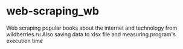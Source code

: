 # web-scraping_wb

Web scraping popular books about the internet and technology from wildberries.ru
Also saving data to xlsx file and measuring program's execution time
